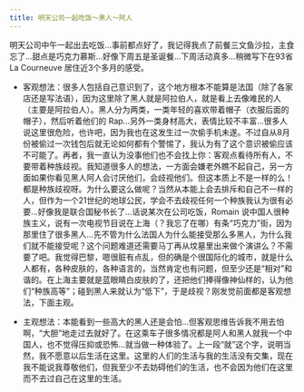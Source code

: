 ```yaml
---
title: 明天公司一起吃饭～黑人～阿人
---
```


明天公司中午一起出去吃饭...事前都点好了，我记得我点了前餐三文鱼沙拉，主食忘了...甜点是巧克力慕斯...好像下周五是圣诞餐...下周活动真多...稍微写下在93省 La Courneuve 居住近3个多月的感受。

- 客观想法：很多人包括自己意识到了，这个地方根本不能算是法国（除了各家店还是写法语），因为这里除了黑人就是阿拉伯人，就是看上去像难民的人（主要是阿拉伯人）。黑人分为两类，一类年轻的喜欢带着帽子（衣服后面的帽子），然后听着他们的 Rap...另外一类身材高大，表情比较不丰富...很多人说这里很危险，也许吧，因为我也在这发生过一次偷手机未遂。不过自从8月份被偷过一次钱包后就无论如何都有个警惕了，我认为有了这个意识被偷应该不可能了。再者，我一直认为没事他们也不会找上你：客观点看待所有人，不要带着种族歧视。我知道很多人的想法，一方面会嫌老外瞧不起自己，另一方面如果你看见黑人阿人会讨厌他们，会歧视他们。但这本质上不是一样的么！都是种族歧视呀。为什么要这么做呢？当然从本能上会去排斥和自己不一样的人，但作为一个21世纪的地球公民，学会不去歧视任何一个种族我认为很有必要...好像我是联合国秘书长了...话说某次在公司吃饭，Romain 说中国人很种族主义，说有一次电视节目说在上海（？我忘了在哪）有条“巧克力”街，因为那里住了很多黑人...先不管为什么法国人为什么能接受那么多黑人，为什么我们就不能接受呢？这个问题难道还需要马丁再从坟墓里出来做个演讲么？不需要了吧。我觉得巴黎，嗯很脏有点乱，但的确是个很国际化的城市，就是什么人都有，各种皮肤的，各种语言的，当然肯定也有问题，但至少还是“相对”和谐的。在上海主要就是蓝眼睛白皮肤的了，还把他们捧得像神仙样的，认为他们“种族高等”；碰到黑人来就认为“低下”，于是歧视？刚发觉前面都是客观想法，下面主观。

- 主观想法：本能看到一些高大的黑人还是会怕...但客观思维告诉我不用去怕啊，“大胆”地走过去就好了。在这乘车子很多情况都是阿人和黑人就我一个中国人，也不觉得压抑或恐怖...就当做一种体验了。上一段“就”这个字，说明当然，我不愿意以后生活在这里。这里的人们的生活与我的生活没有交集，现在我不能说我尊敬他们，但我至少不去妨碍他们的生活，也不会因为他们在这里而不去过自己在这里的生活。